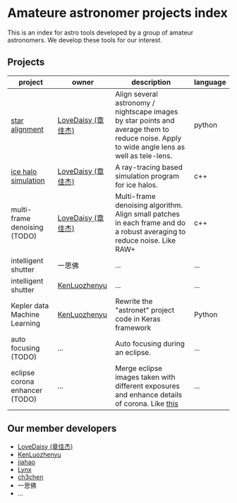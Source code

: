 # Amateure astronomer projects index
This is an index for astro tools developed by a group of amateur astronomers. We develop these tools for our interest.

## Projects

| project | owner | description | language |
|---------|-------|-------------|----------|
| [star alignment](https://github.com/LoveDaisy/star_alignment) | [LoveDaisy (章佳杰)](https://github.com/LoveDaisy) | Align several astronomy / nightscape images by star points and average them to reduce noise. Apply to wide angle lens as well as tele-lens. | python |
| [ice halo simulation](https://github.com/LoveDaisy/ice_halo_sim) | [LoveDaisy (章佳杰)](https://github.com/LoveDaisy) | A ray-tracing based simulation program for ice halos. | c++ |
| multi-frame denoising (TODO) | [LoveDaisy (章佳杰)](https://github.com/LoveDaisy) | Multi-frame denoising algorithm. Align small patches in each frame and do a robust averaging to reduce noise. Like RAW+ | c++ |
| intelligent shutter | 一思佛 | ... | ... |
| intelligent shutter | [KenLuozhenyu](https://github.com/kenluozhenyu) | ... | ... |
| Kepler data Machine Learning  | [KenLuozhenyu](https://github.com/kenluozhenyu) | Rewrite the "astronet" project code in Keras framework | Python |
| auto focusing (TODO) | ... | Auto focusing during an eclipse. | ... |
| eclipse corona enhancer (TODO) | ... | Merge eclipse images taken with different exposures and enhance details of corona. Like [this](https://hdr-astrophotography.com/?from=singlemessage&isappinstalled=0) | ... |

## Our member developers
* [LoveDaisy (章佳杰)](https://github.com/LoveDaisy)
* [KenLuozhenyu](https://github.com/kenluozhenyu)
* [jiahao](https://github.com/jiahao1986)
* [Lynx](https://github.com/umi-neko)
* [ch3chen](https://github.com/ch3chen)
* 一思佛
* ...

